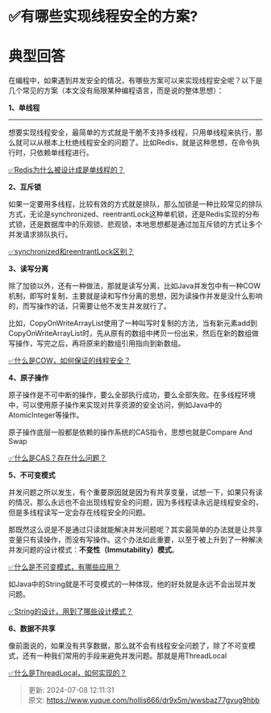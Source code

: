 # ✅有哪些实现线程安全的方案?

# 典型回答
在编程中，如果遇到并发安全的情况，有哪些方案可以来实现线程安全呢？以下是几个常见的方案（本文没有局限某种编程语言，而是说的整体思想）：



**1、单线程**

****

想要实现线程安全，最简单的方式就是干脆不支持多线程，只用单线程来执行，那么就可以从根本上杜绝线程安全的问题了。比如Redis，就是这种思想，在命令执行时，只依赖单线程进行。



[✅Redis为什么被设计成是单线程的？](https://www.yuque.com/hollis666/dr9x5m/og6nf4)



**2、互斥锁**



如果一定要用多线程，比较有效的方式就是排队，那么加锁是一种比较常见的排队方式，无论是synchronized、reentrantLock这种单机锁，还是Redis实现的分布式锁，还是数据库中的乐观锁、悲观锁，本地思想都是通过加互斥锁的方式让多个并发请求排队执行。



[✅synchronized和reentrantLock区别？](https://www.yuque.com/hollis666/dr9x5m/bitupp)



**3、读写分离**



除了加锁以外，还有一种做法，那就是读写分离，比如Java并发包中有一种COW机制，即写时复制，主要就是读和写作分离的思想，因为读操作并发是没什么影响的，而写操作的话，只需要让他不发生并发就行了。



比如，CopyOnWriteArrayList使用了一种叫写时复制的方法，当有新元素add到CopyOnWriteArrayList时，先从原有的数组中拷贝一份出来，然后在新的数组做写操作，写完之后，再将原来的数组引用指向到新数组。



[✅什么是COW，如何保证的线程安全？](https://www.yuque.com/hollis666/dr9x5m/sn842t5l24dmlsp4)



**4、原子操作**



原子操作是不可中断的操作，要么全部执行成功，要么全部失败。在多线程环境中，可以使用原子操作来实现对共享资源的安全访问，例如Java中的AtomicInteger等操作。



原子操作底层一般都是依赖的操作系统的CAS指令，思想也就是Compare And Swap



[✅什么是CAS？存在什么问题？](https://www.yuque.com/hollis666/dr9x5m/cgckk3)



**5、不可变模式**





并发问题之所以发生，有个重要原因就是因为有共享变量，试想一下，如果只有读的情况，那么永远也不会出现线程安全的问题，因为多线程读永远是线程安全的，但是多线程读写一定会存在线程安全的问题。



那既然这么说是不是通过只读就能解决并发问题呢？其实最简单的办法就是让共享变量只有读操作，而没有写操作。这个办法如此重要，以至于被上升到了一种解决并发问题的设计模式：**不变性（Immutability）模式**。



[✅什么是不可变模式，有哪些应用？](https://www.yuque.com/hollis666/dr9x5m/qlohhe)



如Java中的String就是不可变模式的一种体现，他的好处就是永远不会出现并发问题。



[✅String的设计，用到了哪些设计模式？](https://www.yuque.com/hollis666/dr9x5m/bxa45gl8rgg9slqw)



**6、数据不共享**



像前面说的，如果没有共享数据，那么就不会有线程安全问题了，除了不可变模式，还有一种我们常用的手段来避免并发问题。那就是用ThreadLocal



[✅什么是ThreadLocal，如何实现的？](https://www.yuque.com/hollis666/dr9x5m/ihoye3)



> 更新: 2024-07-08 12:11:31  
> 原文: <https://www.yuque.com/hollis666/dr9x5m/wwsbaz77gvug9hbb>